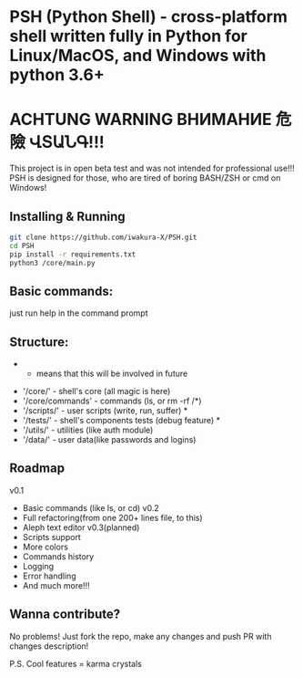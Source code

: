 # PSH (Python Shell) - cross-platform shell written fully in Python for Linux/MacOS, and Windows with python 3.6+
#  ACHTUNG WARNING ВНИМАНИЕ 危險 ՎՏԱՆԳ!!!
This project is in open beta test and was not intended for professional use!!!
PSH is designed for those, who are tired of boring BASH/ZSH or cmd on Windows!
## Installing & Running
```bash
git clone https://github.com/iwakura-X/PSH.git
cd PSH
pip install -r requirements.txt
python3 /core/main.py
```
## Basic commands:
just run help in the command prompt

## Structure:
* - means that this will be involved in future
- '/core/' - shell's core (all magic is here)
- '/core/commands' - commands (ls, or rm -rf /*)
- '/scripts/' - user scripts (write, run, suffer) *
- '/tests/' - shell's components tests (debug feature) *
- '/utils/' - utilities (like auth module)
- '/data/' - user data(like passwords and logins)


## Roadmap
 v0.1
  - Basic commands (like ls, or cd)
 v0.2
  - Full refactoring(from one 200+ lines file, to this)
  - Aleph text editor
 v0.3(planned)
  - Scripts support
  - More colors
  - Commands history
  - Logging
  - Error handling
  - And much more!!!

## Wanna contribute?
No problems! Just fork the repo, make any changes and push PR with changes description!

P.S. Cool features = karma crystals
